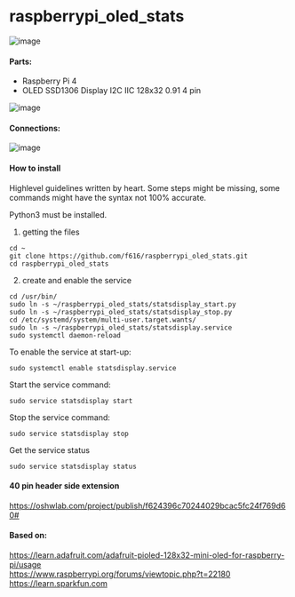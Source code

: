 # raspberrypi_oled_stats

![image](https://user-images.githubusercontent.com/3826426/129965421-e166138d-b62e-48f7-ab45-9d88600da85d.png)

#### Parts:
* Raspberry Pi 4
* OLED SSD1306 Display I2C IIC 128x32 0.91 4 pin

![image](https://user-images.githubusercontent.com/3826426/130323927-e9a21694-8eaa-49e4-a38a-4e489218c439.png)


#### Connections:
![image](https://user-images.githubusercontent.com/3826426/130324454-ccc9dd0a-bbc4-4e69-a4b6-8ef835b4b4c2.png)


#### How to install  
Highlevel guidelines written by heart. Some steps might be missing, some commands might have the syntax not 100% accurate.  

Python3 must be installed.  

1. getting the files  
```
cd ~  
git clone https://github.com/f616/raspberrypi_oled_stats.git  
cd raspberrypi_oled_stats  
```

2. create and enable the service  
```
cd /usr/bin/  
sudo ln -s ~/raspberrypi_oled_stats/statsdisplay_start.py  
sudo ln -s ~/raspberrypi_oled_stats/statsdisplay_stop.py  
cd /etc/systemd/system/multi-user.target.wants/  
sudo ln -s ~/raspberrypi_oled_stats/statsdisplay.service  
sudo systemctl daemon-reload  
```

To enable the service at start-up:  
```
sudo systemctl enable statsdisplay.service 
```

Start the service command:  
```
sudo service statsdisplay start  
```

Stop the service command:  
```
sudo service statsdisplay stop  
```

Get the service status  
```
sudo service statsdisplay status  
```


#### 40 pin header side extension  
https://oshwlab.com/project/publish/f624396c70244029bcac5fc24f769d60#  


#### Based on:  
https://learn.adafruit.com/adafruit-pioled-128x32-mini-oled-for-raspberry-pi/usage  
https://www.raspberrypi.org/forums/viewtopic.php?t=22180  
https://learn.sparkfun.com



